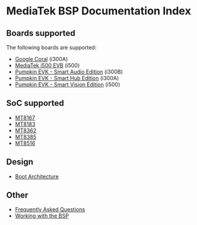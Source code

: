 # MediaTek BSP Documentation Index

## Boards supported

The following boards are supported:
* [Google Coral](boards/i300a-coral.md) (i300A)
* [MediaTek i500 EVB](boards/i500-evb.md) (i500)
* [Pumpkin EVK - Smart Audio Edition](boards/i300-pumpkin.md) (i300B)
* [Pumpkin EVK - Smart Hub Edition](boards/i300-pumpkin.md) (i300A)
* [Pumpkin EVK - Smart Vision Edition](boards/i500-pumpkin.md) (i500)

## SoC supported
* [MT8167](platforms/i300.md)
* [MT8183](platforms/i500.md)
* [MT8362](platforms/i300.md)
* [MT8385](platforms/i500.md)
* [MT8516](platforms/i300.md)

## Design
* [Boot Architecture](design/boot.md)

## Other
* [Frequently Asked Questions](faq.md)
* [Working with the BSP](development.md)
